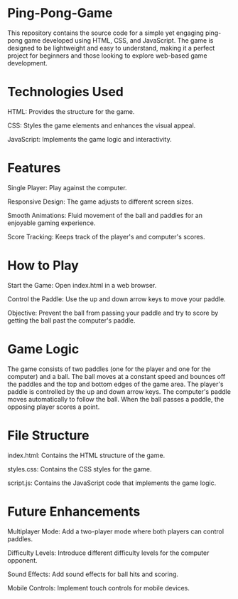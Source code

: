 # Ping-Pong-Game

This repository contains the source code for a simple yet engaging ping-pong game developed using HTML, CSS, and JavaScript. The game is designed to be lightweight and easy to understand, making it a perfect project for beginners and those looking to explore web-based game development.

# Technologies Used
HTML: Provides the structure for the game.

CSS: Styles the game elements and enhances the visual appeal.

JavaScript: Implements the game logic and interactivity.

# Features
Single Player: Play against the computer.

Responsive Design: The game adjusts to different screen sizes.

Smooth Animations: Fluid movement of the ball and paddles for an enjoyable gaming experience.

Score Tracking: Keeps track of the player's and computer's scores.

# How to Play
Start the Game: Open index.html in a web browser.

Control the Paddle: Use the up and down arrow keys to move your paddle.

Objective: Prevent the ball from passing your paddle and try to score by getting the ball past the computer's paddle.

# Game Logic
The game consists of two paddles (one for the player and one for the computer) and a ball.
The ball moves at a constant speed and bounces off the paddles and the top and bottom edges of the game area.
The player's paddle is controlled by the up and down arrow keys.
The computer's paddle moves automatically to follow the ball.
When the ball passes a paddle, the opposing player scores a point.

# File Structure
index.html: Contains the HTML structure of the game.

styles.css: Contains the CSS styles for the game.

script.js: Contains the JavaScript code that implements the game logic.

# Future Enhancements
Multiplayer Mode: Add a two-player mode where both players can control paddles.

Difficulty Levels: Introduce different difficulty levels for the computer opponent.

Sound Effects: Add sound effects for ball hits and scoring.

Mobile Controls: Implement touch controls for mobile devices.
